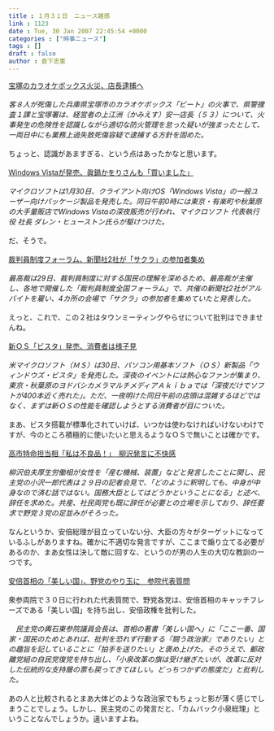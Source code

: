 ```yaml
---
title : １月３１日　ニュース雑感
link : 1123
date : Tue, 30 Jan 2007 22:45:54 +0000
categories : ["時事ニュース"]
tags : []
draft : false
author : 倉下忠憲
---
```


<A HREF="http://www.yomiuri.co.jp/national/news/20070130i508.htm" TARGET="_blank">宝塚のカラオケボックス火災、店長逮捕へ</A><BR><BR><I>客８人が死傷した兵庫県宝塚市のカラオケボックス「ビート」の火事で、県警捜査１課と宝塚署は、経営者の上江洲（かみえす）安一店長（５３）について、火事発生の危険性を認識しながら適切な防火管理を怠った疑いが強まったとして、一両日中にも業務上過失致死傷容疑で逮捕する方針を固めた。</I><BR><BR>ちょっと、認識があますぎる、という点はあったかなと思います。<BR><BR><A HREF="http://www.atmarkit.co.jp/news/200701/30/vista.html" TARGET="_blank">Windows Vistaが発売、眞鍋かをりさんも「買いました」</A><BR><BR><I>マイクロソフトは1月30日、クライアント向けOS「Windows Vista」の一般ユーザー向けパッケージ製品を発売した。同日午前0時には東京・有楽町や秋葉原の大手量販店でWindows Vistaの深夜販売が行われ、マイクロソフト 代表執行役 社長 ダレン・ヒューストン氏らが駆けつけた。</I><BR><BR>だ、そうで。<BR><BR><A HREF="http://www.nikkei.co.jp/news/main/20070129AT1G2904D29012007.html" TARGET="_blank">裁判員制度フォーラム、新聞社2社が「サクラ」の参加者集め </A><BR><BR><I>最高裁は29日、裁判員制度に対する国民の理解を深めるため、最高裁が主催し、各地で開催した「裁判員制度全国フォーラム」で、共催の新聞社2社がアルバイトを雇い、4カ所の会場で「サクラ」の参加者を集めていたと発表した。 </I><BR><BR>えっと、これで、この２社はタウンミーティングやらせについて批判はできませんね。<BR><BR><A HREF="http://www.nikkei.co.jp/news/sangyo/20070130AT1D3000930012007.html" TARGET="_blank">新ＯＳ「ビスタ」発売、消費者は様子見</A><BR><BR><I>米マイクロソフト（ＭＳ）は30日、パソコン用基本ソフト（ＯＳ）新製品「ウィンドウズ・ビスタ」を発売した。深夜のイベントには熱心なファンが集まり、東京・秋葉原のヨドバシカメラマルチメディアＡｋｉｂａでは「深夜だけでソフトが400本近く売れた」。ただ、一夜明けた同日午前の店頭は混雑するほどではなく、まずは新ＯＳの性能を確認しようとする消費者が目についた。</I><BR><BR>まあ、ビスタ搭載が標準化されていけば、いつかは使わなければいけないわけですが、今のところ積極的に使いたいと思えるようなＯＳで無いことは確かです。<BR><BR><A HREF="http://www.iza.ne.jp/news/newsarticle/politics/politicsit/37136/" TARGET="_blank">高市特命担当相「私は不良品！」　柳沢発言に不快感</A><BR><BR><I>柳沢伯夫厚生労働相が女性を「産む機械、装置」などと発言したことに関し、民主党の小沢一郎代表は２９日の記者会見で、「どのように釈明しても、中身が中身なので済む話ではない。国務大臣としてはどうかということになる」と述べ、辞任を求めた。共産、社民両党も既に辞任が必要との立場を示しており、辞任要求で野党３党の足並みがそろった。</I><BR><BR>なんというか、安倍総理が目立っていない分、大臣の方々がターゲットになっているふしがありますね。確かに不適切な発言ですが、ここまで煽り立てる必要があるのか、まあ女性は決して敵に回すな、というのが男の人生の大切な教訓の一つです。<BR><BR><A HREF="http://www.asahi.com/politics/update/0130/010.html" TARGET="_blank">安倍首相の「美しい国」、野党のやり玉に　参院代表質問</A><BR><BR>衆参両院で３０日に行われた代表質問で、野党各党は、安倍首相のキャッチフレーズである「美しい国」を持ち出し、安倍政権を批判した。 <BR><BR><I>　民主党の輿石東参院議員会長は、首相の著書「美しい国へ」に「ここ一番、国家・国民のためとあれば、批判を恐れず行動する『闘う政治家』でありたい」との趣旨を記していることに「拍手を送りたい」と褒め上げた。そのうえで、郵政離党組の自民党復党を持ち出し、「小泉改革の旗は受け継ぎたいが、改革に反対した伝統的な支持層の票も戻ってきてほしい。どっちつかずの態度だ」と批判した。</I> <BR><BR>あの人と比較されるとまあ大体どのような政治家でもちょっと影が薄く感じでしまうことでしょう。しかし、民主党のこの発言だと、「カムバック小泉総理」ということなんでしょうか。違いますよね。<BR><BR><BR><BR><BR><BR><br><br>
